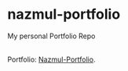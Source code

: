# nazmul-portfolio
My personal Portfolio Repo
</br></br>

Portfolio: [Nazmul-Portfolio](https://nazmul-1117.github.io/nazmul-portfolio/).
